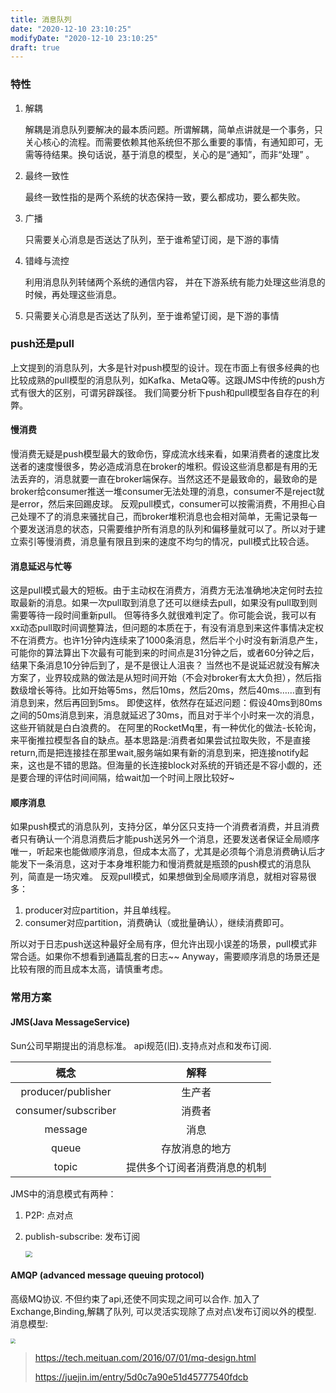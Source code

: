 ```yaml
---
title: 消息队列
date: "2020-12-10 23:10:25"
modifyDate: "2020-12-10 23:10:25"
draft: true
---
```

### 特性

1. 解耦

     解耦是消息队列要解决的最本质问题。所谓解耦，简单点讲就是一个事务，只关心核心的流程。而需要依赖其他系统但不那么重要的事情，有通知即可，无需等待结果。换句话说，基于消息的模型，关心的是“通知”，而非“处理” 。 

2. 最终一致性

     最终一致性指的是两个系统的状态保持一致，要么都成功，要么都失败。 

3. 广播

     只需要关心消息是否送达了队列，至于谁希望订阅，是下游的事情 

4. 错峰与流控

    利用消息队列转储两个系统的通信内容， 并在下游系统有能力处理这些消息的时候，再处理这些消息。

5.  只需要关心消息是否送达了队列，至于谁希望订阅，是下游的事情 

    

### push还是pull

上文提到的消息队列，大多是针对push模型的设计。现在市面上有很多经典的也比较成熟的pull模型的消息队列，如Kafka、MetaQ等。这跟JMS中传统的push方式有很大的区别，可谓另辟蹊径。 我们简要分析下push和pull模型各自存在的利弊。

#### 慢消费

慢消费无疑是push模型最大的致命伤，穿成流水线来看，如果消费者的速度比发送者的速度慢很多，势必造成消息在broker的堆积。假设这些消息都是有用的无法丢弃的，消息就要一直在broker端保存。当然这还不是最致命的，最致命的是broker给consumer推送一堆consumer无法处理的消息，consumer不是reject就是error，然后来回踢皮球。 反观pull模式，consumer可以按需消费，不用担心自己处理不了的消息来骚扰自己，而broker堆积消息也会相对简单，无需记录每一个要发送消息的状态，只需要维护所有消息的队列和偏移量就可以了。所以对于建立索引等慢消费，消息量有限且到来的速度不均匀的情况，pull模式比较合适。

#### 消息延迟与忙等

这是pull模式最大的短板。由于主动权在消费方，消费方无法准确地决定何时去拉取最新的消息。如果一次pull取到消息了还可以继续去pull，如果没有pull取到则需要等待一段时间重新pull。 但等待多久就很难判定了。你可能会说，我可以有xx动态pull取时间调整算法，但问题的本质在于，有没有消息到来这件事情决定权不在消费方。也许1分钟内连续来了1000条消息，然后半个小时没有新消息产生， 可能你的算法算出下次最有可能到来的时间点是31分钟之后，或者60分钟之后，结果下条消息10分钟后到了，是不是很让人沮丧？ 当然也不是说延迟就没有解决方案了，业界较成熟的做法是从短时间开始（不会对broker有太大负担），然后指数级增长等待。比如开始等5ms，然后10ms，然后20ms，然后40ms……直到有消息到来，然后再回到5ms。 即使这样，依然存在延迟问题：假设40ms到80ms之间的50ms消息到来，消息就延迟了30ms，而且对于半个小时来一次的消息，这些开销就是白白浪费的。 在阿里的RocketMq里，有一种优化的做法-长轮询，来平衡推拉模型各自的缺点。基本思路是:消费者如果尝试拉取失败，不是直接return,而是把连接挂在那里wait,服务端如果有新的消息到来，把连接notify起来，这也是不错的思路。但海量的长连接block对系统的开销还是不容小觑的，还是要合理的评估时间间隔，给wait加一个时间上限比较好~

#### 顺序消息

如果push模式的消息队列，支持分区，单分区只支持一个消费者消费，并且消费者只有确认一个消息消费后才能push送另外一个消息，还要发送者保证全局顺序唯一，听起来也能做顺序消息，但成本太高了，尤其是必须每个消息消费确认后才能发下一条消息，这对于本身堆积能力和慢消费就是瓶颈的push模式的消息队列，简直是一场灾难。 反观pull模式，如果想做到全局顺序消息，就相对容易很多：

1. producer对应partition，并且单线程。
2. consumer对应partition，消费确认（或批量确认），继续消费即可。

所以对于日志push送这种最好全局有序，但允许出现小误差的场景，pull模式非常合适。如果你不想看到通篇乱套的日志~~ Anyway，需要顺序消息的场景还是比较有限的而且成本太高，请慎重考虑。

### 常用方案

#### JMS(Java MessageService)

Sun公司早期提出的消息标准。
api规范(旧).支持点对点和发布订阅.

|        概念         |             解释             |
| :-----------------: | :--------------------------: |
| producer/publisher  |            生产者            |
| consumer/subscriber |            消费者            |
|       message       |             消息             |
|        queue        |        存放消息的地方        |
|        topic        | 提供多个订阅者消费消息的机制 |

JMS中的消息模式有两种：

1. P2P: 点对点

2. publish-subscribe: 发布订阅

    <img src="../imgs/java_mq_jms.png" style="zoom: 67%;" />

#### AMQP (advanced message queuing protocol)

高级MQ协议. 不但约束了api,还使不同实现之间可以合作.
加入了Exchange,Binding,解耦了队列,
可以灵活实现除了点对点\发布订阅以外的模型.
消息模型:

<img src="../imgs/java_mq_amqp.png" style="zoom: 50%;" />

> https://tech.meituan.com/2016/07/01/mq-design.html 
>
> https://juejin.im/entry/5d0c7a90e51d45777540fdcb 
